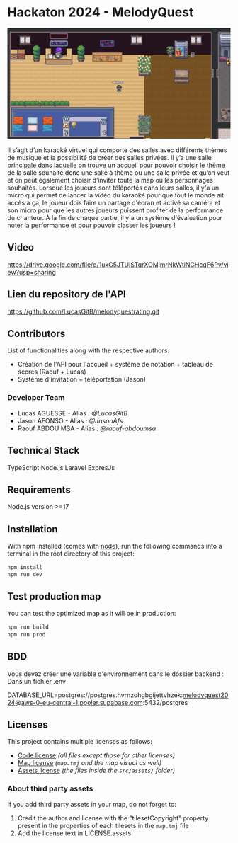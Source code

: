 # Hackaton 2024 - MelodyQuest

![map](./map.png)

Il s’agit d’un karaoké virtuel qui comporte des salles avec différents thèmes de musique et la possibilité de créer des salles privées. Il y’a une salle principale dans laquelle on trouve un accueil pour pouvoir choisir le thème de la salle souhaité donc une salle à thème ou une salle privée et qu’on veut et on peut également choisir d’inviter toute la map ou les personnages souhaités. Lorsque les joueurs sont téléportés dans leurs salles, il y'a un micro qui permet de lancer la vidéo du karaoké pour que tout le monde ait accès à ça, le joueur dois faire un partage d'écran et activé sa caméra et son micro pour que les autres joueurs puissent profiter de la performance du chanteur. À la fin de chaque partie, il y'a un système d'évaluation pour noter la performance et pour pouvoir classer les joueurs !

## Video

https://drive.google.com/file/d/1uxG5JTUiSTqrXOMjmrNkWtiNCHcqF6Pv/view?usp=sharing

## Lien du repository de l'API 

https://github.com/LucasGitB/melodyquestrating.git

## Contributors

List of functionalities along with the respective authors:

 * Création de l'API pour l'accueil + système de notation + tableau de scores (Raouf + Lucas)
 * Système d'invitation + téléportation (Jason)


### Developer Team

* Lucas AGUESSE - Alias *: @LucasGitB*
* Jason AFONSO - Alias *: @JasonAfs*
* Raouf ABDOU MSA - Alias *: @raouf-abdoumsa*


## Technical Stack

TypeScript
Node.js
Laravel
ExpresJs

## Requirements

Node.js version >=17

## Installation

With npm installed (comes with [node](https://nodejs.org/en/)), run the following commands into a terminal in the root directory of this project:

```shell
npm install
npm run dev
```

## Test production map

You can test the optimized map as it will be in production:
```sh
npm run build
npm run prod
```
## BDD

Vous devez créer une variable d'environnement dans le dossier backend :
Dans un fichier .env

DATABASE_URL=postgres://postgres.hvrnzohgbgijettvhzek:melodyquest2024@aws-0-eu-central-1.pooler.supabase.com:5432/postgres

## Licenses

This project contains multiple licenses as follows:

* [Code license](./LICENSE.code) *(all files except those for other licenses)*
* [Map license](./LICENSE.map) *(`map.tmj` and the map visual as well)*
* [Assets license](./LICENSE.assets) *(the files inside the `src/assets/` folder)*

### About third party assets

If you add third party assets in your map, do not forget to:
1. Credit the author and license with the "tilesetCopyright" property present in the properties of each tilesets in the `map.tmj` file
2. Add the license text in LICENSE.assets
